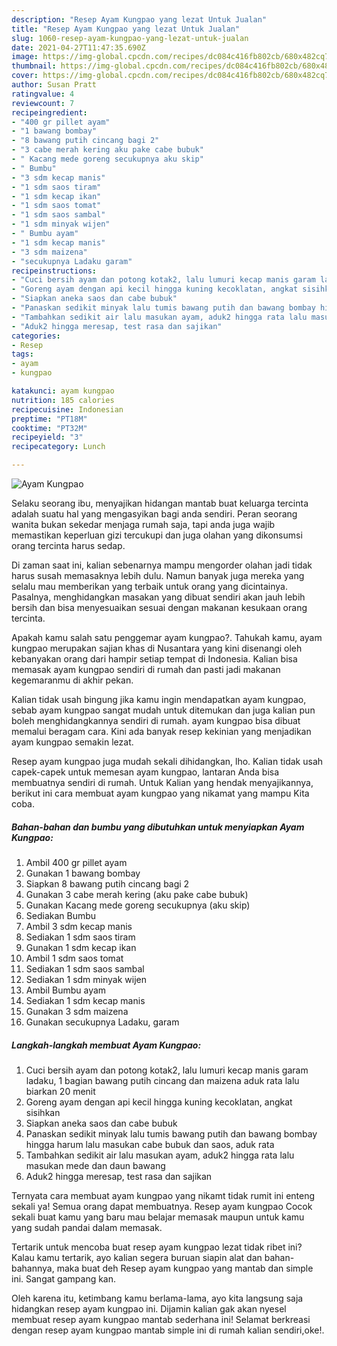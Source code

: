 ```yaml
---
description: "Resep Ayam Kungpao yang lezat Untuk Jualan"
title: "Resep Ayam Kungpao yang lezat Untuk Jualan"
slug: 1060-resep-ayam-kungpao-yang-lezat-untuk-jualan
date: 2021-04-27T11:47:35.690Z
image: https://img-global.cpcdn.com/recipes/dc084c416fb802cb/680x482cq70/ayam-kungpao-foto-resep-utama.jpg
thumbnail: https://img-global.cpcdn.com/recipes/dc084c416fb802cb/680x482cq70/ayam-kungpao-foto-resep-utama.jpg
cover: https://img-global.cpcdn.com/recipes/dc084c416fb802cb/680x482cq70/ayam-kungpao-foto-resep-utama.jpg
author: Susan Pratt
ratingvalue: 4
reviewcount: 7
recipeingredient:
- "400 gr pillet ayam"
- "1 bawang bombay"
- "8 bawang putih cincang bagi 2"
- "3 cabe merah kering aku pake cabe bubuk"
- " Kacang mede goreng secukupnya aku skip"
- " Bumbu"
- "3 sdm kecap manis"
- "1 sdm saos tiram"
- "1 sdm kecap ikan"
- "1 sdm saos tomat"
- "1 sdm saos sambal"
- "1 sdm minyak wijen"
- " Bumbu ayam"
- "1 sdm kecap manis"
- "3 sdm maizena"
- "secukupnya Ladaku garam"
recipeinstructions:
- "Cuci bersih ayam dan potong kotak2, lalu lumuri kecap manis garam ladaku, 1 bagian bawang putih cincang dan maizena aduk rata lalu biarkan 20 menit"
- "Goreng ayam dengan api kecil hingga kuning kecoklatan, angkat sisihkan"
- "Siapkan aneka saos dan cabe bubuk"
- "Panaskan sedikit minyak lalu tumis bawang putih dan bawang bombay hingga harum lalu masukan cabe bubuk dan saos, aduk rata"
- "Tambahkan sedikit air lalu masukan ayam, aduk2 hingga rata lalu masukan mede dan daun bawang"
- "Aduk2 hingga meresap, test rasa dan sajikan"
categories:
- Resep
tags:
- ayam
- kungpao

katakunci: ayam kungpao 
nutrition: 185 calories
recipecuisine: Indonesian
preptime: "PT18M"
cooktime: "PT32M"
recipeyield: "3"
recipecategory: Lunch

---
```



![Ayam Kungpao](https://img-global.cpcdn.com/recipes/dc084c416fb802cb/680x482cq70/ayam-kungpao-foto-resep-utama.jpg)

Selaku seorang ibu, menyajikan hidangan mantab buat keluarga tercinta adalah suatu hal yang mengasyikan bagi anda sendiri. Peran seorang  wanita bukan sekedar menjaga rumah saja, tapi anda juga wajib memastikan keperluan gizi tercukupi dan juga olahan yang dikonsumsi orang tercinta harus sedap.

Di zaman  saat ini, kalian sebenarnya mampu mengorder olahan jadi tidak harus susah memasaknya lebih dulu. Namun banyak juga mereka yang selalu mau memberikan yang terbaik untuk orang yang dicintainya. Pasalnya, menghidangkan masakan yang dibuat sendiri akan jauh lebih bersih dan bisa menyesuaikan sesuai dengan makanan kesukaan orang tercinta. 



Apakah kamu salah satu penggemar ayam kungpao?. Tahukah kamu, ayam kungpao merupakan sajian khas di Nusantara yang kini disenangi oleh kebanyakan orang dari hampir setiap tempat di Indonesia. Kalian bisa memasak ayam kungpao sendiri di rumah dan pasti jadi makanan kegemaranmu di akhir pekan.

Kalian tidak usah bingung jika kamu ingin mendapatkan ayam kungpao, sebab ayam kungpao sangat mudah untuk ditemukan dan juga kalian pun boleh menghidangkannya sendiri di rumah. ayam kungpao bisa dibuat memalui beragam cara. Kini ada banyak resep kekinian yang menjadikan ayam kungpao semakin lezat.

Resep ayam kungpao juga mudah sekali dihidangkan, lho. Kalian tidak usah capek-capek untuk memesan ayam kungpao, lantaran Anda bisa membuatnya sendiri di rumah. Untuk Kalian yang hendak menyajikannya, berikut ini cara membuat ayam kungpao yang nikamat yang mampu Kita coba.

<!--inarticleads1-->

##### Bahan-bahan dan bumbu yang dibutuhkan untuk menyiapkan Ayam Kungpao:

1. Ambil 400 gr pillet ayam
1. Gunakan 1 bawang bombay
1. Siapkan 8 bawang putih cincang bagi 2
1. Gunakan 3 cabe merah kering (aku pake cabe bubuk)
1. Gunakan  Kacang mede goreng secukupnya (aku skip)
1. Sediakan  Bumbu
1. Ambil 3 sdm kecap manis
1. Sediakan 1 sdm saos tiram
1. Gunakan 1 sdm kecap ikan
1. Ambil 1 sdm saos tomat
1. Sediakan 1 sdm saos sambal
1. Sediakan 1 sdm minyak wijen
1. Ambil  Bumbu ayam
1. Sediakan 1 sdm kecap manis
1. Gunakan 3 sdm maizena
1. Gunakan secukupnya Ladaku, garam




<!--inarticleads2-->

##### Langkah-langkah membuat Ayam Kungpao:

1. Cuci bersih ayam dan potong kotak2, lalu lumuri kecap manis garam ladaku, 1 bagian bawang putih cincang dan maizena aduk rata lalu biarkan 20 menit
1. Goreng ayam dengan api kecil hingga kuning kecoklatan, angkat sisihkan
1. Siapkan aneka saos dan cabe bubuk
1. Panaskan sedikit minyak lalu tumis bawang putih dan bawang bombay hingga harum lalu masukan cabe bubuk dan saos, aduk rata
1. Tambahkan sedikit air lalu masukan ayam, aduk2 hingga rata lalu masukan mede dan daun bawang
1. Aduk2 hingga meresap, test rasa dan sajikan




Ternyata cara membuat ayam kungpao yang nikamt tidak rumit ini enteng sekali ya! Semua orang dapat membuatnya. Resep ayam kungpao Cocok sekali buat kamu yang baru mau belajar memasak maupun untuk kamu yang sudah pandai dalam memasak.

Tertarik untuk mencoba buat resep ayam kungpao lezat tidak ribet ini? Kalau kamu tertarik, ayo kalian segera buruan siapin alat dan bahan-bahannya, maka buat deh Resep ayam kungpao yang mantab dan simple ini. Sangat gampang kan. 

Oleh karena itu, ketimbang kamu berlama-lama, ayo kita langsung saja hidangkan resep ayam kungpao ini. Dijamin kalian gak akan nyesel membuat resep ayam kungpao mantab sederhana ini! Selamat berkreasi dengan resep ayam kungpao mantab simple ini di rumah kalian sendiri,oke!.

